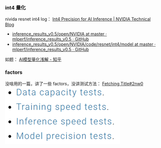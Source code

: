 ### int4 量化
nivida resnet int4 log：
[Int4 Precision for AI Inference | NVIDIA Technical Blog](https://developer.nvidia.com/blog/int4-for-ai-inference/)
- [inference\_results\_v0.5/open/NVIDIA at master · mlperf/inference\_results\_v0.5 · GitHub](https://github.com/mlperf/inference_results_v0.5/tree/master/open/NVIDIA)
- [inference\_results\_v0.5/open/NVIDIA/code/resnet/int4/model at master · mlperf/inference\_results\_v0.5 · GitHub](https://github.com/mlperf/inference_results_v0.5/tree/master/open/NVIDIA/code/resnet/int4/model)

如题：
[AI模型量化浅解 - 知乎](https://zhuanlan.zhihu.com/p/157633225)

### factors
没啥用的一篇，讲了一些 factors，没讲测试方法：
[Fetching Title#2nw0](https://www.neuraldesigner.com/blog/how-to-benchmark-the-performance-of-machine-learning-platforms)
![](https://raw.githubusercontent.com/acdefg/cdn/main/obsidian/20230426111433.png)
